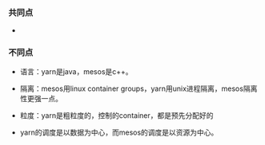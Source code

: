 ### 共同点

*


### 不同点

* 语言：yarn是java，mesos是c++。
* 隔离：mesos用linux container groups，yarn用unix进程隔离，mesos隔离性更强一点。
* 粒度：yarn是粗粒度的，控制的container，都是预先分配好的

* yarn的调度是以数据为中心，而mesos的调度是以资源为中心。
